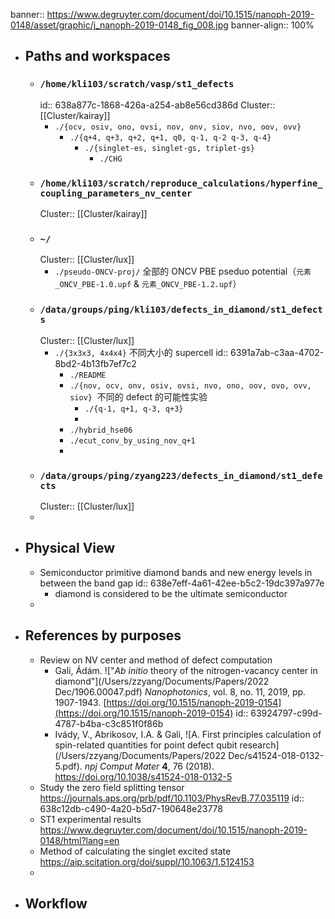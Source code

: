 banner:: https://www.degruyter.com/document/doi/10.1515/nanoph-2019-0148/asset/graphic/j_nanoph-2019-0148_fig_008.jpg
banner-align:: 100%

- ## Paths and workspaces
	- ### `/home/kli103/scratch/vasp/st1_defects`
	  id:: 638a877c-1868-426a-a254-ab8e56cd386d
	  Cluster:: [[Cluster/kairay]]
		- `./{ocv, osiv, ono, ovsi, nov, onv, siov, nvo, oov, ovv}`
			- `./{q+4, q+3, q+2, q+1, q0, q-1, q-2 q-3, q-4}`
				- `./{singlet-es, singlet-gs, triplet-gs}`
					- `./CHG`
	- ### `/home/kli103/scratch/reproduce_calculations/hyperfine_coupling_parameters_nv_center`
	  Cluster:: [[Cluster/kairay]]
	- ### `~/`
	  Cluster:: [[Cluster/lux]]
		- `./pseudo-ONCV-proj/` 全部的 ONCV PBE pseduo potential（`元素_ONCV_PBE-1.0.upf` & `元素_ONCV_PBE-1.2.upf`）
	- ### `/data/groups/ping/kli103/defects_in_diamond/st1_defects`
	  Cluster:: [[Cluster/lux]]
		- `./{3x3x3, 4x4x4}` 不同大小的 supercell
		  id:: 6391a7ab-c3aa-4702-8bd2-4b13fb7ef7c2
			- `./README`
			- `./{nov, ocv, onv, osiv, ovsi, nvo, ono, oov, ovo, ovv, siov}`  不同的 defect 的可能性实验
				- `./{q-1, q+1, q-3, q+3}`
				-
			- `./hybrid_hse06`
			- `./ecut_conv_by_using_nov_q+1`
			-
	- ### `/data/groups/ping/zyang223/defects_in_diamond/st1_defects`
	  Cluster:: [[Cluster/lux]]
	-
- ## Physical View
	- Semiconductor primitive diamond bands and new energy levels in between the band gap
	  id:: 638e7eff-4a61-42ee-b5c2-19dc397a977e
		- diamond is considered to be the ultimate semiconductor
	-
- ## References by purposes
	- Review on NV center and method of defect computation
		- Gali, Ádám. !["*Ab initio* theory of the nitrogen-vacancy center in diamond"](/Users/zzyang/Documents/Papers/2022 Dec/1906.00047.pdf) *Nanophotonics*, vol. 8, no. 11, 2019, pp. 1907-1943. [https://doi.org/10.1515/nanoph-2019-0154](https://doi.org/10.1515/nanoph-2019-0154)
		  id:: 63924797-c99d-4787-b4ba-c3c851f0f86b
		- Ivády, V., Abrikosov, I.A. & Gali, ![A. First principles calculation of spin-related quantities for point defect qubit research](/Users/zzyang/Documents/Papers/2022 Dec/s41524-018-0132-5.pdf). *npj Comput Mater* **4**, 76 (2018). https://doi.org/10.1038/s41524-018-0132-5
	- Study the zero field splitting tensor https://journals.aps.org/prb/pdf/10.1103/PhysRevB.77.035119
	  id:: 638c12db-c490-4a20-b5d7-190648e23778
	- ST1 experimental results https://www.degruyter.com/document/doi/10.1515/nanoph-2019-0148/html?lang=en
	- Method of calculating the singlet excited state https://aip.scitation.org/doi/suppl/10.1063/1.5124153
	-
- ## Workflow